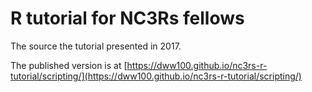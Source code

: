 # R tutorial for NC3Rs fellows

The source the tutorial presented in 2017.

The published version is at [https://dww100.github.io/nc3rs-r-tutorial/scripting/](https://dww100.github.io/nc3rs-r-tutorial/scripting/)
